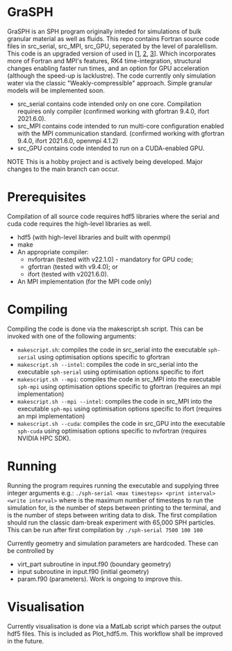 # GraSPH
GraSPH is an SPH program originally inteded for simulations of bulk granular material as well as fluids. 
This repo contains Fortran source code files in src_serial, src_MPI, src_GPU, seperated by the level of paralellism. This code is an upgraded version of used in \[[1](https://doi.org/10.1016/j.compgeo.2020.103474), [2](https://doi.org/10.1007/s11440-021-01162-4), [3](https://doi.org/10.26180/14484099.v1)\]. Which incorporates more of Fortran and MPI's features, RK4 time-integration, structural changes enabling faster run times, and an option for GPU acceleration (although the speed-up is lacklustre). The code currently only simulation water via the classic "Weakly-compressible" approach. Simple granular models will be implemented soon.
- src_serial contains code intended only on one core. Compilation requires only compiler (confirmed working with gfortran 9.4.0, ifort 2021.6.0).
- src_MPI contains code intended to run multi-core configuration enabled with the MPI communication standard. (confirmed working with gfortran 9.4.0, ifort 2021.6.0, openmpi 4.1.2)
- src_GPU contains code intended to run on a CUDA-enabled GPU.

NOTE This is a hobby project and is actively being developed. Major changes to the main branch can occur.

# Prerequisites
Compilation of all source code requires hdf5 libraries where the serial and cuda code requires the high-level libraries as well.
- hdf5 (with high-level libraries and built with openmpi)
- make
- An appropriate compiler:
  - nvfortran (tested with v22.1.0) - mandatory for GPU code;
  - gfortran (tested with v9.4.0); or
  - ifort (tested with v2021.6.0).
- An MPI implementation (for the MPI code only)

# Compiling
Compiling the code is done via the makescript.sh script. This can be invoked with one of the following arguments:
- `makescript.sh`: compiles the code  in src_serial into the executable `sph-serial` using optimisation options specific to gfortran
- `makescript.sh --intel`: compiles the code in src_serial into the executable `sph-serial` using optimisation options specific to ifort
- `makescript.sh --mpi`: compiles the code in src_MPI into the executable `sph-mpi` using optimisation options specific to gfortran (requires an mpi implementation)
- `makescript.sh --mpi --intel`: compiles the code in src_MPI into the executable `sph-mpi` using optimisation options specific to ifort (requires an mpi implementation)
- `makescript.sh --cuda`: compiles the code in src_GPU into the executable `sph-cuda` using optimisation options specific to nvfortran (requires NVIDIA HPC SDK).

# Running
Running the program requires running the executable and supplying three integer arguments e.g.:
`./sph-serial <max timesteps> <print interval> <write interval>`
where <max timesteps> is the maximum number of timesteps to run the simulation for, 
  <print interval> is the number of steps between printing to the terminal, and
  <write interval> is the number of steps between writing data to disk.
The first compilation should run the classic dam-break experiment with 65,000 SPH particles. This can be run after first compilation by
`./sph-serial 7500 100 100`

 Currently geometry and simulation parameters are hardcoded. These can be controlled by
 - virt_part subroutine in input.f90 (boundary geometry)
 - input subroutine in input.f90 (initial geometry)
 - param.f90 (parameters).
 Work is ongoing to improve this.
 
# Visualisation
Currently visualisation is done via a MatLab script which parses the output hdf5 files. This is included as Plot_hdf5.m. This workflow shall be improved in the future.
